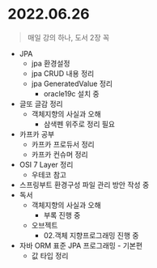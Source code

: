 # 2022.06.26
> 매일 강의 하나, 도서 2장 꼭

- JPA
	- jpa 환경설정
	- jpa CRUD 내용 정리
	- jpa GeneratedValue 정리
		- oracle19c 설치 중
- 글또 글감 정리
	- 객체지향의 사실과 오해
		-	삼색펜 위주로 정리 필요
- 카프카 공부
	- 카프카 프로듀서 정리
	- 카프카 컨슈머 정리
- OSI 7 Layer 정리
	- 우테코 참고
- 스프링부트 환경구성 파일 관리 방안 작성 중
- 독서
	- 객체지향의 사실과 오해
		- 부록 진행 중
	- 오브젝트
		- 02.객체 지향프로그래밍 진행 중
- 자바 ORM 표준 JPA 프로그래밍 - 기본편
	- 값 타입 정리
